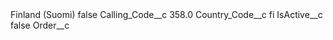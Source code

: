 <?xml version="1.0" encoding="UTF-8"?>
<CustomMetadata xmlns="http://soap.sforce.com/2006/04/metadata" xmlns:xsi="http://www.w3.org/2001/XMLSchema-instance" xmlns:xsd="http://www.w3.org/2001/XMLSchema">
    <label>Finland (Suomi)</label>
    <protected>false</protected>
    <values>
        <field>Calling_Code__c</field>
        <value xsi:type="xsd:double">358.0</value>
    </values>
    <values>
        <field>Country_Code__c</field>
        <value xsi:type="xsd:string">fi</value>
    </values>
    <values>
        <field>IsActive__c</field>
        <value xsi:type="xsd:boolean">false</value>
    </values>
    <values>
        <field>Order__c</field>
        <value xsi:nil="true"/>
    </values>
</CustomMetadata>
